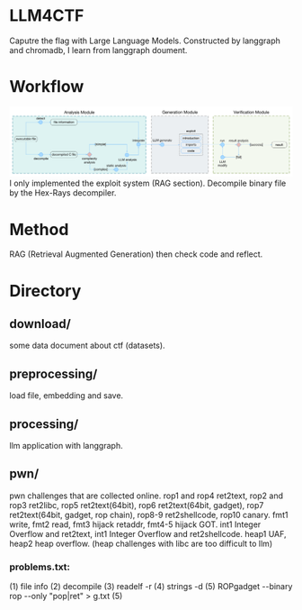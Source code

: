 # LLM4CTF
Caputre the flag with Large Language Models. Constructed by langgraph and chromadb, I learn from langgraph doument.

# Workflow
![workflow](./assert/workflow.png)
I only implemented the exploit system (RAG section). Decompile binary file by the Hex-Rays decompiler.

# Method
RAG (Retrieval Augmented Generation) then check code and reflect.

# Directory
## download/
some data document about ctf (datasets).

## preprocessing/ 
load file, embedding and save.

## processing/ 
llm application with langgraph.

## pwn/ 
pwn challenges that are collected online. 
rop1 and rop4 ret2text, rop2 and rop3 ret2libc, 
rop5 ret2text(64bit), rop6 ret2text(64bit, gadget), rop7 ret2text(64bit, gadget, rop chain), rop8-9 ret2shellcode, rop10 canary.
fmt1 write, fmt2 read, fmt3 hijack retaddr, fmt4-5 hijack GOT.
int1 Integer Overflow and ret2text, int1 Integer Overflow and ret2shellcode.
heap1 UAF, heap2 heap overflow. (heap challenges with libc are too difficult to llm)
### problems.txt: 
(1) file info (2) decompile (3) readelf -r  (4) strings -d (5) ROPgadget --binary rop --only "pop|ret" > g.txt (5)
